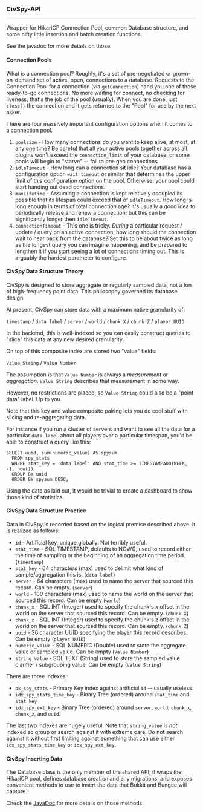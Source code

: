 ### CivSpy-API
--------------

Wrapper for HikariCP Connection Pool, common Database structure, and some nifty little insertion and batch creation functions.

See the javadoc for more details on those.

#### Connection Pools

What is a connection pool? Roughly, it's a set of pre-negotiated or grown-on-demand set of active, open, connections to a database. Requests to the Connection Pool for a connection (via `getConnection`) hand you one of these ready-to-go connections. No more waiting for connect, no checking for liveness; that's the job of the pool (usually). When you are done, just `close()` the connection and it gets returned to the "Pool" for use by the next asker.

There are four massively important configuration options when it comes to a connection pool.

1. `poolsize` - How many connections do you want to keep alive, at most, at any one time? Be careful that all your active pools together across all plugins won't exceed the `connection_limit` of your database, or some pools will begin to "starve" -- fail to pre-gen connections. 
2. `idleTimeout` - How long can a connection sit idle? Your database has a configuration option `wait_timeout` or similar that determines the upper limit of this configuration option on the pool. Otherwise, your pool could start handing out dead connections.
3. `maxLifetime` - Assuming a connection is kept relatively occupied its possible that its lifespan could exceed that of `idleTimeout`. How long is long enough in terms of total connection age? It's usually a good idea to periodically release and renew a connection; but this can be significantly longer then `idleTimeout`.
4. `connectionTimeout` - This one is tricky. _During_ a particular request / update / query on an active connection, how long should the connection wait to hear back from the database? Set this to be about twice as long as the longest query you can imagine happening, and be prepared to lengthen it if you start seeing a lot of connections timing out. This is arguably the hardest parameter to configure.

#### CivSpy Data Structure Theory

CivSpy is designed to store aggregate or regularly sampled data, not a ton of high-frequency point data. This philosophy governed its database design.

At present, CivSpy can store data with a maximum native granularity of:

`timestamp` / `data label` / `server` / `world` / `chunk X` / `chunk Z` / `player UUID`

In the backend, this is well-indexed so you can easily construct queries to "slice" this data at any new desired granularity. 

On top of this composite index are stored two "value" fields:

`Value String` / `Value Number`

The assumption is that `Value Number` is always a _measurement_ or _aggregation_. `Value String` describes that measurement in some way.

However, no restrictions are placed, so `Value String` could also be a "point data" label. Up to you.

Note that this key and value composite pairing lets you do cool stuff with slicing and re-aggregating data.

For instance if you run a cluster of servers and want to see all the data for a particular `data label` about all players over a particular timespan, you'd be able to construct a query like this:

    SELECT uuid, sum(numeric_value) AS spysum
      FROM spy_stats
      WHERE stat_key = 'data label' AND stat_time >= TIMESTAMPADD(WEEK, -1, now())
      GROUP BY uuid
      ORDER BY spysum DESC;

Using the data as laid out, it would be trivial to create a dashboard to show those kind of statistics.

#### CivSpy Data Structure Practice

Data in CivSpy is recorded based on the logical premise described above. It is realized as follows:

* `id` - Artificial key, unique globally. Not terribly useful.
* `stat_time` - SQL TIMESTAMP, defaults to NOW(), used to record either the time of sampling or the beginning of an aggregation time period. (`timestamp`)
* `stat_key` - 64 characters (max) used to delimit what kind of sample/aggregation this is. (`data label`)
* `server` - 64 characters (max) used to name the server that sourced this record. Can be empty. (`server`)
* `world` - 100 characters (max) used to name the world on the server that sourced this record. Can be empty (`world`)
* `chunk_x` - SQL INT (Integer) used to specify the chunk's x offset in the world on the server that sourced this record. Can be empty. (`chunk X`)
* `chunk_z` - SQL INT (Integer) used to specify the chunk's z offset in the world on the server that sourced this record. Can be empty. (`chunk Z`)
* `uuid` - 36 character UUID specifying the player this record describes. Can be empty (`player UUID`)
* `numeric_value` - SQL NUMERIC (Double) used to store the aggregate value or sampled value. Can be empty (`Value Number`)
* `string_value` - SQL TEXT (String) used to store the sampled value clarifier / subgrouping value. Can be empty (`Value String`)

There are three indexes:

* `pk_spy_stats` - Primary Key index against artificial `id` -- usually useless.
* `idx_spy_stats_time_key` - Binary Tree (ordered) around `stat_time` and `stat_key`
* `idx_spy_ext_key` - Binary Tree (ordered) around `server`, `world`, `chunk_x`, `chunk_z`, and `uuid`.

The last two indexes are hugely useful. Note that `string_value` is _not_ indexed so group or search against it with extreme care. Do not search against it without first limiting against something that can use either `idx_spy_stats_time_key` or `idx_spy_ext_key`.

#### CivSpy Inserting Data

The Database class is the only member of the shared API; it wraps the HikariCP pool, defines database creation and any migrations, and exposes convenient methods to use to insert the data that Bukkit and Bungee will capture.

Check the [JavaDoc](apidocs/index.html) for more details on those methods.
